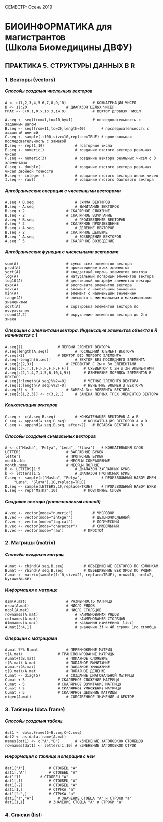 СЕМЕСТР: Осень 2019

# БИОИНФОРМАТИКА для магистрантов<br/>(Школа Биомедицины ДВФУ)

## ПРАКТИКА 5. СТРУКТУРЫ ДАННЫХ В R

### 1. Векторы (vectors)

##### Способы создания численных векторов
```
A <- c(1,2,3,4,5,6,7,8,9,10)			# КОНКАТЕНАЦИЯ ЧИСЕЛ
B <- 11:20					# ДИАПАЗОН ЦЕЛЫХ ЧИСЕЛ
FRAC <- c(0.1,0.5,10.3,14.0)			# ВЕКТОР ДРОБНЫХ ЧИСЕЛ

A.seq <- seq(from=1,to=10,by=1)			# последовательность с заданным шагом
B.seq <- seq(from=11,to=20,length=10)		# последовательность с заданной длиной
C.seq <- sample(1:100,size=10,replace=TRUE)	# произвольная последовательность с заменой
D.seq <- rep(1,10)				# повторные числа
E.seq <- numeric()				# создание пустого вектора реальных чисел
F.seq <- numeric(3)				# создание вектора реальных чисел с 3 элементами
G.seq <- double()				# создание пустого вектора реальных чисел двойной точности
H.seq <- integer()				# создание пустого вектора целых чисел
I.seq <- raw()					# создание пустого байтового вектора
```

##### Алгебраические операции с численными векторами
```
A.seq + D.seq					# СУММА ВЕКТОРОВ
B.seq - A.seq					# ВЫЧИТАНИЕ ВЕКТОРОВ
B.seq + 2					# СКАЛЯРНОЕ СЛОЖЕНИЕ
B.seq - 2					# СКАЛЯРНОЕ ВЫЧИТАНИЕ
A.seq * B.seq					# ПРОИЗВЕДЕНИЕ ВЕКТОРОВ
A.seq * 2					# СКАЛЯРНОЕ ПРОИЗВЕДЕНИЕ
B.seq / A.seq					# ДЕЛЕНИЕ ВЕКТОРОВ
B.seq / 2					# СКАЛЯРНОЕ ДЕЛЕНИЕ
B.seq ^ A.seq					# ВОЗВЕДЕНИЕ ВЕКТОРОВ
A.seq ^ 5					# СКАЛЯРНОЕ ВОЗВЕДЕНИЕ
```

##### Алгебраические функции с численными векторами
```
sum(A)						# сумма всех элементов вектора
prod(A)						# произведение всех элементов
sqrt(A)						# квадратный корень элементов вектора
log(A)						# натуральный логарифм элементов вектора
log10(A)					# десятичный логарифм элементов вектора
exp(A)						# экспонента элементов вектора
max(A)						# элемент с наибольшим значением
min(A)						# элемент с наименьшим значением
range(A)					# элементы с минимальным и максимальным значениями
sort(A)						# сортировка элементов вектора по возрастанию
round(A,2)					# округление элементов вектора до 2го знака
```

##### Операции с элементами вектора. Индексация элементов объекта в R начинается с 1
```
A.seq[1]				# ПЕРВЫЙ ЭЛЕМЕНТ ВЕКТОРА
A.seq[length(A.seq)]			# ПОСЛЕДНИЙ ЭЛЕМЕНТ ВЕКТОРА
A.seq[-1]				# ВЕКТОР БЕЗ ПЕРВОГО ЭЛЕМЕНТА
A.seq[-length(A.seq)]			# ВЕКТОР БЕЗ ПОСЛЕДНЕГО ЭЛЕМЕНТА
A.seq[c(2,3)]				# СУБВЕКТОР С 2м и 3м ЭЛЕМЕНТАМИ
A.seq[c(F,T,T,F,F,F,F,F,F,F)]		# СУБВЕКТОР С 2м и 3м ЭЛЕМЕНТАМИ
A.seq[c(2,1,4,7,3,5,6,10,8,9)]		# ИЗМЕНЕНИЕ ПОРЯДКА ЭЛЕМЕНТОВ В ВЕКТОРЕ
A.seq[1:length(A.seq)%%2==0]		# ЧЕТНЫЕ ЭЛЕМЕНТЫ ВЕКТОРА
A.seq[1:length(A.seq)%%2!=0]		# НЕЧЕТНЫЕ ЭЛЕМЕНТЫ ВЕКТОРА
A.seq[3] <- 5				# ЗАМЕНА 3го ЭЛЕМЕНТА ВЕКТОРА
A.seq[с(1,2,3)] <- c(3,2,1)		# ЗАМЕНА ПЕРВЫХ ТРЕХ ЭЛЕМЕНТОВ ВЕКТОРА
```

##### Конкатенация векторов
```
C.seq <- c(A.seq,B.seq)			# КОНКАТЕНАЦИЯ ВЕКТОРОВ A и B
C.seq <- append(A.seq,B.seq)		# КОНКАТЕНАЦИЯ ВЕКТОРОВ A и B
C.seq <- append(A.seq,B.seq, after=2)	# ВСТАВКА ВЕКТОРА A в B
```

##### Способы создания символьных векторов
```
A <- c("Masha", "Petya", "Lena", "Slava")	# КОНКАТЕНАЦИЯ СЛОВ
LETTERS						# ЗАГЛАВНЫЕ БУКВЫ
letters						# ПРОПИСНЫЕ БУКВЫ
month.abb					# МЕСЯЦЫ СОКРАЩЕННЫЕ
month.name					# МЕСЯЦЫ ПОЛНЫЕ
B <- LETTERS[1:5]				# ДИАПАЗОН ЗАГЛАВНЫХ БУКВ
b <- letters[1:5]				# ДИАПАЗОН ПРОПИСНЫХ БУКВ
С.seq <- sample(c("Masha", "Petya", 		# ПРОИЗВОЛЬНЫЙ НАБОР ИМЕН
	"Lena", "Slava"),10,replace=TRUE)
D.seq <- sample(LETTERS,10,replace=TRUE)	# ПРОИЗВОЛЬНЫЙ НАБОР БУКВ
E.seq <- rep("Masha",10)			# ПОВТОРНЫЕ СЛОВА
```

##### Создание вектора (универсальный способ)
```
A.vec <- vector(mode="numeric")			# ЧИСЛОВОЙ
B.vec <- vector(mode="integer")			# ЦЕЛЬНОЧИСЛЕННЫЙ
С.vec <- vector(mode="logical")			# ЛОГИЧЕСКИЙ
D.vec <- vector(mode="character")		# СИМВОЛЬНЫЙ
E.vec <- vector(mode="raw")			# ПРОСТОЙ
```

### 2. Матрицы (matrix)

##### Способы создания матриц
```
A.mat <- cbind(A.seq,B.seq)			# ОБЪЕДИНЕНИЕ ВЕКТОРОВ ПО КОЛОНКАМ
B.mat <- rbind(A.seq,B.seq)			# ОБЪЕДИНЕНИЕ ВЕКТОРОВ ПО РЯДАМ
C.mat <- matrix(sample(1:10,size=20, replace=TRUE), nrow=10, ncol=2, byrow=FALSE)
```

##### Информация о матрице
```
dim(A.mat)					# РАЗМЕРНОСТЬ МАТРИЦЫ
nrow(A.mat)					# ЧИСЛО РЯДОВ
ncol(A.mat)					# ЧИСЛО СТОЛБЦОВ
rownames(A.mat)					# НАИМЕНОВАНИЯ РЯДОВ
colnames(A.mat)					# НАИМЕНОВАНИЯ СТОЛБЦОВ
dimnames(A.mat)					# НАЗВАНИЯ ИЗМЕРЕНИЙ (list)
A.mat[3:4,1]					# значения 3й и 4й строки 1го столбца
```

##### Операции с матрицами
```
A.mat %*% B.mat				# ПЕРЕМНОЖЕНИЕ МАТРИЦ
t(A.mat)				# ТРАНСПОНИРОВАНИЕ МАТРИЦЫ
A.mat+t(B.mat)				# ПОПАРНОЕ СЛОЖЕНИЕ 
t(B.mat)-A.mat				# ПОПАРНОЕ ВЫЧИТАНИЕ
A.mat*t(B.mat)				# ПОПАРНОЕ УМНОЖЕНИЕ 
t(B.mat)/A.mat				# ПОПАРНОЕ ДЕЛЕНИЕ 
C.mat <- diag(5)			# СОЗДАНИЕ ДИАГОНАЛЬНОЙ МАТРИЦЫ
C.mat + 5 				# СКАЛЯРНОЕ СЛОЖЕНИЕ МАТРИЦЫ
C.mat - 5 				# СКАЛЯРНОЕ ВЫЧИТАНИЕ МАТРИЦЫ
C.mat * 5 				# СКАЛЯРНОЕ УМНОЖЕНИЕ МАТРИЦЫ
C.mat / 5 				# СКАЛЯРНОЕ ДЕЛЕНИЕ МАТРИЦЫ
eigen(A.mat)				# СОБСТВЕННОЕ ЗНАЧЕНИЕ И ВЕКТОР
```

### 3. Таблицы (data.frame)

##### Способы создания таблиц
```
dat1 <- data.frame(B=B.seq,C=C.seq)
dat2 <- as.data.frame(A.mat)
names(dat1) <- c("A","B")		# ИЗМЕНЕНИЕ ЗАГОЛОВКОВ СТОЛБЦОВ
rownames(dat1) <- letters[1:10]	# ИЗМЕНЕНИЕ ЗАГОЛОВКОВ СТРОК
```

##### Информация о таблице и операции с ней
```
dat1["A"]			# СТОЛБЕЦ "А"
dat1[,"A"]			# СТОЛБЕЦ "А"
dat1[1]			# СТОЛБЕЦ "А"
dat1[,1]			# СТОЛБЕЦ "А"
dat1[-2]			# СТОЛБЕЦ "А"
dat1[1,]			# СТРОКА "а"
dat1["a",]			# СТРОКА "а"
dat1["a","A"]			# ЗНАЧЕНИЕ СТОБЦА "А" и СТРОКИ "а"
dat1[1,1]			# ЗНАЧЕНИЕ СТОБЦА "А" и СТРОКИ "а"
```

### 4. Списки (list)

